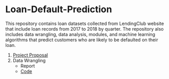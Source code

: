 # Loan-Default-Prediction
This repository contains loan datasets collected from LendingClub website that include loan records from 2017 to 2018 by quarter. The repository also includes data wrangling, data analysis, modules, and machine learning algorithms that predict customers who are likely to be defaulted on their loan.
1. [Project Proposal](https://github.com/nphan20181/Loan-Default-Prediction/blob/master/Capstone_Project_1_Proposal.pdf)
2. Data Wrangling
   - Report
   - [Code](https://github.com/nphan20181/Loan-Default-Prediction/blob/master/loan_data_wrangling.ipynb)
